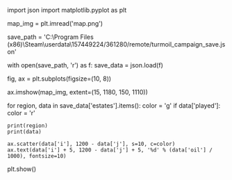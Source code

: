 import json
import matplotlib.pyplot as plt

map_img = plt.imread('map.png')

save_path = 'C:\Program Files (x86)\Steam\userdata\157449224/361280/remote/turmoil_campaign_save.json'

with open(save_path, 'r') as f:
    save_data = json.load(f)

fig, ax = plt.subplots(figsize=(10, 8))

ax.imshow(map_img, extent=(15, 1180, 150, 1110))

for region, data in save_data['estates'].items():
    color = 'g'
    if data['played']:
        color = 'r'

    print(region)
    print(data)

    ax.scatter(data['i'], 1200 - data['j'], s=10, c=color)
    ax.text(data['i'] + 5, 1200 - data['j'] + 5, '%d' % (data['oil'] / 1000), fontsize=10)

plt.show()
